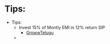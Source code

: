 # Tips:

* Tips:
  * Invest 15% of Montly EMI in 12% return SIP
    * [GrowwTelugu](https://www.youtube.com/shorts/XYRxYiaEvJY)
  *
